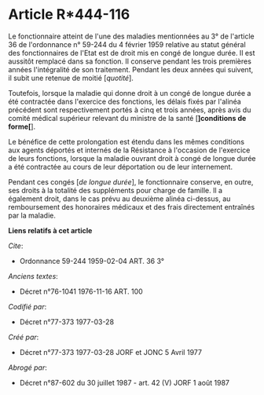 # Article R*444-116

Le fonctionnaire atteint de l'une des maladies mentionnées au 3° de l'article 36 de l'ordonnance n° 59-244 du 4 février 1959
relative au statut général des fonctionnaires de l'Etat est de droit mis en congé de longue durée. Il est aussitôt remplacé
dans sa fonction. Il conserve pendant les trois premières années l'intégralité de son traitement. Pendant les deux années qui
suivent, il subit une retenue de moitié [*quotité*].

Toutefois, lorsque la maladie qui donne droit à un congé de longue durée a été contractée dans l'exercice des fonctions, les
délais fixés par l'alinéa précédent sont respectivement portés à cinq et trois années, après avis du comité médical supérieur
relevant du ministre de la santé [**]conditions de forme[**].

Le bénéfice de cette prolongation est étendu dans les mêmes conditions aux agents déportés et internés de la Résistance à
l'occasion de l'exercice de leurs fonctions, lorsque la maladie ouvrant droit à congé de longue durée a été contractée au
cours de leur déportation ou de leur internement.

Pendant ces congés [*de longue durée*], le fonctionnaire conserve, en outre, ses droits à la totalité des suppléments pour
charge de famille. Il a également droit, dans le cas prévu au deuxième alinéa ci-dessus, au remboursement des honoraires
médicaux et des frais directement entraînés par la maladie.

**Liens relatifs à cet article**

_Cite_:

  - Ordonnance 59-244 1959-02-04 ART. 36 3°

_Anciens textes_:

  - Décret n°76-1041 1976-11-16 ART. 100

_Codifié par_:

  - Décret n°77-373 1977-03-28

_Créé par_:

  - Décret n°77-373 1977-03-28 JORF et JONC 5 Avril 1977

_Abrogé par_:

  - Décret n°87-602 du 30 juillet 1987 - art. 42 (V) JORF 1 août 1987
